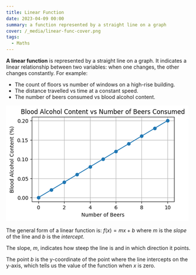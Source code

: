 ```yaml
---
title: Linear Function
date: 2023-04-09 00:00
summary: a function represented by a straight line on a graph
cover: /_media/linear-func-cover.png
tags:
  - Maths
---
```


**A linear function** is represented by a straight line on a graph. It indicates a linear relationship between two variables: when one changes, the other changes constantly. For example:

- The count of floors vs number of windows on a high-rise building.
- The distance travelled vs time at a constant speed.
- The number of beers consumed vs blood alcohol content.

![A graph showing a linear relationship between BAC and beers consumed](../_media/linear-func-bac-vs-beers.png)

The general form of a linear function is: $f(x) = mx + b$ where $m$ is the *slope* of the line and $b$ is the *intercept*.

The slope, $m$, indicates how steep the line is and in which direction it points.

The point $b$ is the y-coordinate of the point where the line intercepts on the y-axis, which tells us the value of the function when $x$ is zero.